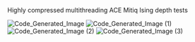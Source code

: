 Highly compressed multithreading ACE Mitiq Ising depth tests

![Code_Generated_Image](https://github.com/user-attachments/assets/8152a5c8-2680-4fcf-9717-261d077ea955)
![Code_Generated_Image (1)](https://github.com/user-attachments/assets/7dd64d33-bdf9-438e-a7c9-75d199d8857e)
![Code_Generated_Image (2)](https://github.com/user-attachments/assets/08bdcbc0-933b-4f78-8bc2-733f7cb19ffc)
![Code_Generated_Image (3)](https://github.com/user-attachments/assets/d71832d3-10e0-4243-8680-743917de3e4f)


